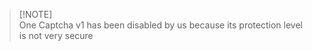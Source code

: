> [!NOTE]\
> One Captcha v1 has been disabled by us because its protection level is not very secure
